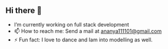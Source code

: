 ## Hi there 👋

- I’m currently working on full stack development
- 📫 How to reach me: Send a mail at ananya111101@gmail.com 
- ⚡ Fun fact: I love to dance and Iam into modelling as well.

<!--
**ananya1111/ananya1111** is a ✨ _special_ ✨ repository because its `README.md` (this file) appears on your GitHub profile.

Here are some ideas to get you started:

- 🔭 I’m currently working on ...
- 🌱 I’m currently learning ...
- 👯 I’m looking to collaborate on ...
- 🤔 I’m looking for help with ...
- 💬 Ask me about ...
- 📫 How to reach me: ...
- 😄 Pronouns: ...
- ⚡ Fun fact: ...
-->
